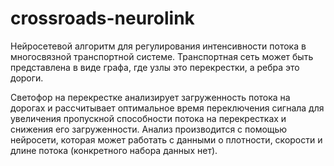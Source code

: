 # crossroads-neurolink

Нейросетевой алгоритм для регулирования интенсивности потока в многосвязной транспортной системе. 
Транспортная сеть может быть представлена в виде графа, где узлы это перекрестки, а ребра это дороги. 

Светофор на перекрестке анализирует загруженность потока на дорогах и рассчитывает оптимальное время переключения сигнала для увеличения пропускной способности потока на перекрестках и снижения его загруженности. 
Анализ производится с помощью нейросети, которая может работать с данными о плотности, скорости и длине потока (конкретного набора данных нет). 